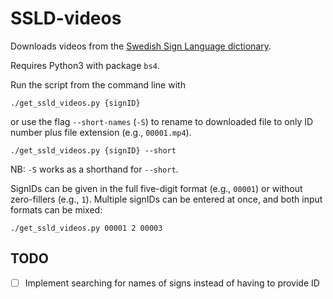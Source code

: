 # SSLD-videos
Downloads videos from the [Swedish Sign Language dictionary](http://teckensprakslexikon.su.se).

Requires Python3 with package `bs4`.

Run the script from the command line with
```
./get_ssld_videos.py {signID}
```
or use the flag `--short-names` (`-S`) to rename to downloaded file to only ID number plus file extension (e.g., `00001.mp4`).
```
./get_ssld_videos.py {signID} --short
```
NB: `-S` works as a shorthand for `--short`.

SignIDs can be given in the full five-digit format (e.g., `00001`) or without zero-fillers (e.g., `1`).
Multiple signIDs can be entered at once, and both input formats can be mixed:
```
./get_ssld_videos.py 00001 2 00003
```

## TODO
- [ ] Implement searching for names of signs instead of having to provide ID

